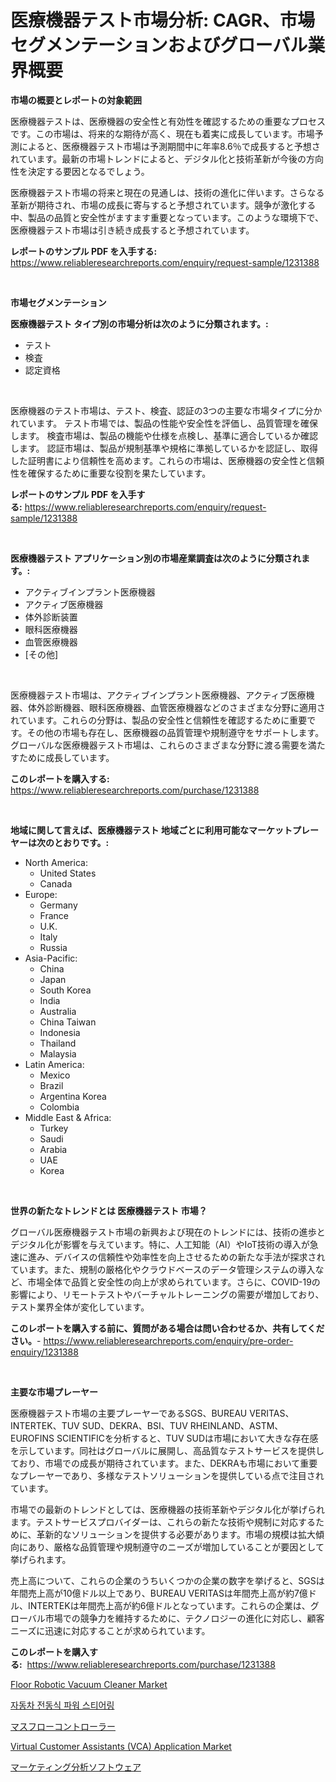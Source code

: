 <p><h1>医療機器テスト市場分析: CAGR、市場セグメンテーションおよびグローバル業界概要</h1></p><p><strong>市場の概要とレポートの対象範囲</strong></p>
<p><p>医療機器テストは、医療機器の安全性と有効性を確認するための重要なプロセスです。この市場は、将来的な期待が高く、現在も着実に成長しています。市場予測によると、医療機器テスト市場は予測期間中に年率8.6％で成長すると予想されています。最新の市場トレンドによると、デジタル化と技術革新が今後の方向性を決定する要因となるでしょう。</p><p>医療機器テスト市場の将来と現在の見通しは、技術の進化に伴います。さらなる革新が期待され、市場の成長に寄与すると予想されています。競争が激化する中、製品の品質と安全性がますます重要となっています。このような環境下で、医療機器テスト市場は引き続き成長すると予想されています。</p></p>
<p><strong>レポートのサンプル PDF を入手する:</strong> <a href="https://www.reliableresearchreports.com/enquiry/request-sample/1231388">https://www.reliableresearchreports.com/enquiry/request-sample/1231388</a></p>
<p>&nbsp;</p>
<p><strong>市場セグメンテーション</strong></p>
<p><strong>医療機器テスト タイプ別の市場分析は次のように分類されます。:</strong></p>
<p><ul><li>テスト</li><li>検査</li><li>認定資格</li></ul></p>
<p>&nbsp;</p>
<p><p>医療機器のテスト市場は、テスト、検査、認証の3つの主要な市場タイプに分かれています。 テスト市場では、製品の性能や安全性を評価し、品質管理を確保します。 検査市場は、製品の機能や仕様を点検し、基準に適合しているか確認します。 認証市場は、製品が規制基準や規格に準拠しているかを認証し、取得した証明書により信頼性を高めます。これらの市場は、医療機器の安全性と信頼性を確保するために重要な役割を果たしています。</p></p>
<p><strong>レポートのサンプル PDF を入手する:</strong>&nbsp;<a href="https://www.reliableresearchreports.com/enquiry/request-sample/1231388">https://www.reliableresearchreports.com/enquiry/request-sample/1231388</a></p>
<p>&nbsp;</p>
<p><strong> 医療機器テスト アプリケーション別の市場産業調査は次のように分類されます。:</strong></p>
<p><ul><li>アクティブインプラント医療機器</li><li>アクティブ医療機器</li><li>体外診断装置</li><li>眼科医療機器</li><li>血管医療機器</li><li>[その他]</li></ul></p>
<p>&nbsp;</p>
<p><p>医療機器テスト市場は、アクティブインプラント医療機器、アクティブ医療機器、体外診断機器、眼科医療機器、血管医療機器などのさまざまな分野に適用されています。これらの分野は、製品の安全性と信頼性を確認するために重要です。その他の市場も存在し、医療機器の品質管理や規制遵守をサポートします。グローバルな医療機器テスト市場は、これらのさまざまな分野に渡る需要を満たすために成長しています。</p></p>
<p><strong>このレポートを購入する:</strong>&nbsp; <a href="https://www.reliableresearchreports.com/purchase/1231388">https://www.reliableresearchreports.com/purchase/1231388</a></p>
<p>&nbsp;</p>
<p><strong>地域に関して言えば、医療機器テスト 地域ごとに利用可能なマーケットプレーヤーは次のとおりです。:</strong></p>
<p><ul>
    <li>
        North America:
        <ul>
            <li>United States</li>
            <li>Canada</li>
        </ul>
    </li>
    <li>
        Europe:
        <ul>
            <li>Germany</li>
            <li>France</li>
            <li>U.K.</li>
            <li>Italy</li>
            <li>Russia</li>
        </ul>
    </li>
    <li>
        Asia-Pacific:
        <ul>
            <li>China</li>
            <li>Japan</li>
            <li>South Korea</li>
            <li>India</li>
            <li>Australia</li>
            <li>China Taiwan</li>
            <li>Indonesia</li>
            <li>Thailand</li>
            <li>Malaysia</li>
        </ul>
    </li>
    <li>
        Latin America:
        <ul>
            <li>Mexico</li>
            <li>Brazil</li>
            <li>Argentina Korea</li>
            <li>Colombia</li>
        </ul>
    </li>
    <li>
        Middle East & Africa:
        <ul>
            <li>Turkey</li>
            <li>Saudi</li>
            <li>Arabia</li>
            <li>UAE</li>
            <li>Korea</li>
        </ul>
    </li>
    </ul></p>
<p>&nbsp;</p>
<p><strong>世界の新たなトレンドとは 医療機器テスト 市場？</strong></p>
<p><p>グローバル医療機器テスト市場の新興および現在のトレンドには、技術の進歩とデジタル化が影響を与えています。特に、人工知能（AI）やIoT技術の導入が急速に進み、デバイスの信頼性や効率性を向上させるための新たな手法が探求されています。また、規制の厳格化やクラウドベースのデータ管理システムの導入など、市場全体で品質と安全性の向上が求められています。さらに、COVID-19の影響により、リモートテストやバーチャルトレーニングの需要が増加しており、テスト業界全体が変化しています。</p></p>
<p><strong>このレポートを購入する前に、質問がある場合は問い合わせるか、共有してください。</strong>- <a href="https://www.reliableresearchreports.com/enquiry/pre-order-enquiry/1231388">https://www.reliableresearchreports.com/enquiry/pre-order-enquiry/1231388</a></p>
<p>&nbsp;</p>
<p><strong>主要な市場プレーヤー</strong></p>
<p><p>医療機器テスト市場の主要プレーヤーであるSGS、BUREAU VERITAS、INTERTEK、TUV SUD、DEKRA、BSI、TUV RHEINLAND、ASTM、EUROFINS SCIENTIFICを分析すると、TUV SUDは市場において大きな存在感を示しています。同社はグローバルに展開し、高品質なテストサービスを提供しており、市場での成長が期待されています。また、DEKRAも市場において重要なプレーヤーであり、多様なテストソリューションを提供している点で注目されています。</p><p>市場での最新のトレンドとしては、医療機器の技術革新やデジタル化が挙げられます。テストサービスプロバイダーは、これらの新たな技術や規制に対応するために、革新的なソリューションを提供する必要があります。市場の規模は拡大傾向にあり、厳格な品質管理や規制遵守のニーズが増加していることが要因として挙げられます。</p><p>売上高について、これらの企業のうちいくつかの企業の数字を挙げると、SGSは年間売上高が10億ドル以上であり、BUREAU VERITASは年間売上高が約7億ドル、INTERTEKは年間売上高が約6億ドルとなっています。これらの企業は、グローバル市場での競争力を維持するために、テクノロジーの進化に対応し、顧客ニーズに迅速に対応することが求められています。</p></p>
<p><strong>このレポートを購入する:</strong>&nbsp;&nbsp;<a href="https://www.reliableresearchreports.com/purchase/1231388">https://www.reliableresearchreports.com/purchase/1231388</a></p>
<p><p><a href="https://view.publitas.com/reportprime-1/floor-robotic-vacuum-cleaner-market-size-global-industry-overview-market-segmentation-and-forecast-2024-to-2031/">Floor Robotic Vacuum Cleaner Market</a></p><p><a href="https://github.com/vsap75a286l/Market-Research-Report-List-1/blob/main/4498973186521.md">자동차 전동식 파워 스티어링</a></p><p><a href="https://github.com/joaejkdzgyljvo6/Market-Research-Report-List-1/blob/main/8562116186556.md">マスフローコントローラー</a></p><p><a href="https://issuu.com/reportprime-2/docs/virtual-customer-assistants-vca-application-market">Virtual Customer Assistants (VCA) Application Market</a></p><p><a href="https://github.com/ppmazlotr77499/Market-Research-Report-List-1/blob/main/7804843186555.md">マーケティング分析ソフトウェア</a></p></p>